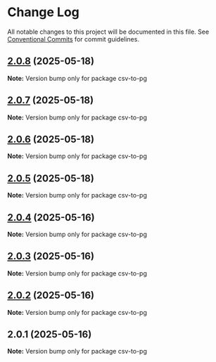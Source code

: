 # Change Log

All notable changes to this project will be documented in this file.
See [Conventional Commits](https://conventionalcommits.org) for commit guidelines.

## [2.0.8](https://github.com/launchql/launchql/compare/csv-to-pg@2.0.7...csv-to-pg@2.0.8) (2025-05-18)

**Note:** Version bump only for package csv-to-pg





## [2.0.7](https://github.com/launchql/launchql/compare/csv-to-pg@2.0.6...csv-to-pg@2.0.7) (2025-05-18)

**Note:** Version bump only for package csv-to-pg





## [2.0.6](https://github.com/launchql/launchql/compare/csv-to-pg@2.0.5...csv-to-pg@2.0.6) (2025-05-18)

**Note:** Version bump only for package csv-to-pg





## [2.0.5](https://github.com/launchql/launchql/compare/csv-to-pg@2.0.4...csv-to-pg@2.0.5) (2025-05-18)

**Note:** Version bump only for package csv-to-pg





## [2.0.4](https://github.com/launchql/launchql/compare/csv-to-pg@2.0.3...csv-to-pg@2.0.4) (2025-05-16)

**Note:** Version bump only for package csv-to-pg





## [2.0.3](https://github.com/launchql/launchql/compare/csv-to-pg@2.0.2...csv-to-pg@2.0.3) (2025-05-16)

**Note:** Version bump only for package csv-to-pg





## [2.0.2](https://github.com/launchql/launchql/compare/csv-to-pg@2.0.1...csv-to-pg@2.0.2) (2025-05-16)

**Note:** Version bump only for package csv-to-pg





## 2.0.1 (2025-05-16)

**Note:** Version bump only for package csv-to-pg
